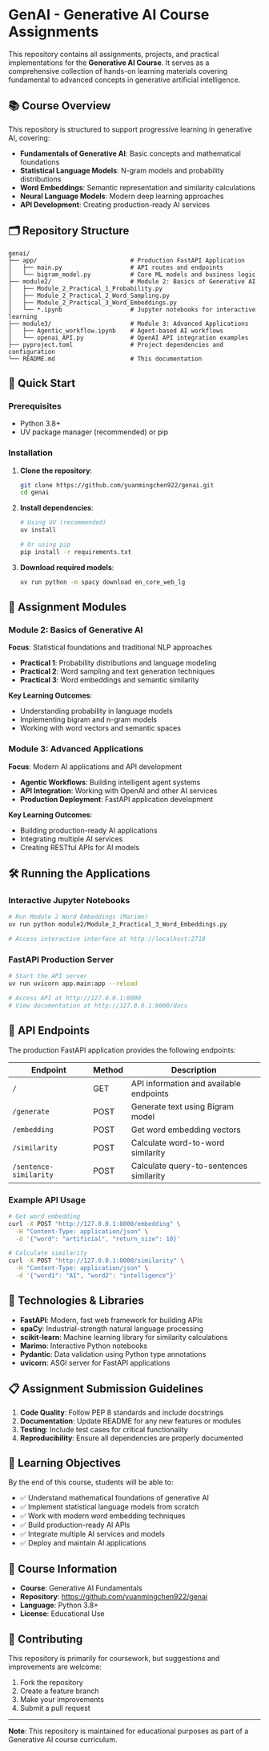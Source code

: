# GenAI - Generative AI Course Assignments

This repository contains all assignments, projects, and practical implementations for the **Generative AI Course**. It serves as a comprehensive collection of hands-on learning materials covering fundamental to advanced concepts in generative artificial intelligence.

## 📚 Course Overview

This repository is structured to support progressive learning in generative AI, covering:

- **Fundamentals of Generative AI**: Basic concepts and mathematical foundations
- **Statistical Language Models**: N-gram models and probability distributions
- **Word Embeddings**: Semantic representation and similarity calculations
- **Neural Language Models**: Modern deep learning approaches
- **API Development**: Creating production-ready AI services

## 🗂️ Repository Structure

```
genai/
├── app/                          # Production FastAPI Application
│   ├── main.py                   # API routes and endpoints
│   └── bigram_model.py           # Core ML models and business logic
├── module2/                      # Module 2: Basics of Generative AI
│   ├── Module_2_Practical_1_Probability.py
│   ├── Module_2_Practical_2_Word_Sampling.py
│   ├── Module_2_Practical_3_Word_Embeddings.py
│   └── *.ipynb                   # Jupyter notebooks for interactive learning
├── module3/                      # Module 3: Advanced Applications
│   ├── Agentic_workflow.ipynb    # Agent-based AI workflows
│   └── openai_API.py             # OpenAI API integration examples
├── pyproject.toml                # Project dependencies and configuration
└── README.md                     # This documentation
```

## 🚀 Quick Start

### Prerequisites
- Python 3.8+
- UV package manager (recommended) or pip

### Installation

1. **Clone the repository**:
   ```bash
   git clone https://github.com/yuanmingchen922/genai.git
   cd genai
   ```

2. **Install dependencies**:
   ```bash
   # Using UV (recommended)
   uv install
   
   # Or using pip
   pip install -r requirements.txt
   ```

3. **Download required models**:
   ```bash
   uv run python -m spacy download en_core_web_lg
   ```

## 📝 Assignment Modules

### Module 2: Basics of Generative AI
**Focus**: Statistical foundations and traditional NLP approaches

- **Practical 1**: Probability distributions and language modeling
- **Practical 2**: Word sampling and text generation techniques  
- **Practical 3**: Word embeddings and semantic similarity

**Key Learning Outcomes**:
- Understanding probability in language models
- Implementing bigram and n-gram models
- Working with word vectors and semantic spaces

### Module 3: Advanced Applications
**Focus**: Modern AI applications and API development

- **Agentic Workflows**: Building intelligent agent systems
- **API Integration**: Working with OpenAI and other AI services
- **Production Deployment**: FastAPI application development

**Key Learning Outcomes**:
- Building production-ready AI applications
- Integrating multiple AI services
- Creating RESTful APIs for AI models

## 🛠️ Running the Applications

### Interactive Jupyter Notebooks
```bash
# Run Module 2 Word Embeddings (Marimo)
uv run python module2/Module_2_Practical_3_Word_Embeddings.py

# Access interactive interface at http://localhost:2718
```

### FastAPI Production Server
```bash
# Start the API server
uv run uvicorn app.main:app --reload

# Access API at http://127.0.0.1:8000
# View documentation at http://127.0.0.1:8000/docs
```

## 🔧 API Endpoints

The production FastAPI application provides the following endpoints:

| Endpoint | Method | Description |
|----------|---------|-------------|
| `/` | GET | API information and available endpoints |
| `/generate` | POST | Generate text using Bigram model |
| `/embedding` | POST | Get word embedding vectors |
| `/similarity` | POST | Calculate word-to-word similarity |
| `/sentence-similarity` | POST | Calculate query-to-sentences similarity |

### Example API Usage

```bash
# Get word embedding
curl -X POST "http://127.0.0.1:8000/embedding" \
  -H "Content-Type: application/json" \
  -d '{"word": "artificial", "return_size": 10}'

# Calculate similarity
curl -X POST "http://127.0.0.1:8000/similarity" \
  -H "Content-Type: application/json" \
  -d '{"word1": "AI", "word2": "intelligence"}'
```

## 🧪 Technologies & Libraries

- **FastAPI**: Modern, fast web framework for building APIs
- **spaCy**: Industrial-strength natural language processing
- **scikit-learn**: Machine learning library for similarity calculations
- **Marimo**: Interactive Python notebooks
- **Pydantic**: Data validation using Python type annotations
- **uvicorn**: ASGI server for FastAPI applications

## 📋 Assignment Submission Guidelines

1. **Code Quality**: Follow PEP 8 standards and include docstrings
2. **Documentation**: Update README for any new features or modules
3. **Testing**: Include test cases for critical functionality
4. **Reproducibility**: Ensure all dependencies are properly documented

## 🎯 Learning Objectives

By the end of this course, students will be able to:

- ✅ Understand mathematical foundations of generative AI
- ✅ Implement statistical language models from scratch
- ✅ Work with modern word embedding techniques
- ✅ Build production-ready AI APIs
- ✅ Integrate multiple AI services and models
- ✅ Deploy and maintain AI applications

## 📧 Course Information

- **Course**: Generative AI Fundamentals
- **Repository**: https://github.com/yuanmingchen922/genai
- **Language**: Python 3.8+
- **License**: Educational Use

## 🤝 Contributing

This repository is primarily for coursework, but suggestions and improvements are welcome:

1. Fork the repository
2. Create a feature branch
3. Make your improvements
4. Submit a pull request

---

**Note**: This repository is maintained for educational purposes as part of a Generative AI course curriculum.